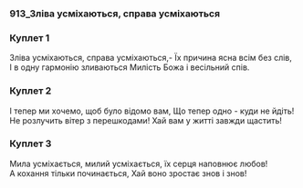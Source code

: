 ### 913_Зліва усміхаються, справа усміхаються
### Куплет 1
Зліва усміхаються, справа усміхаються,- Їх причина ясна всім без слів, <br/>І в одну гармонію зливаються Милість Божа і весільний спів.
### Куплет 2
І тепер ми хочемо, щоб було відомо вам, Що тепер одно - куди не йдіть! <br/>Не розлучить вітер з перешкодами! Хай вам у житті завжди щастить!
### Куплет 3
Мила усміхається, милий усміхається, їх серця наповнює любов! <br/>А кохання тільки починається, Хай воно зростає знов і знов!
